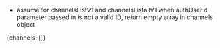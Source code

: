 - assume for channelsListV1 and channelsListallV1 when authUserId parameter passed
in is not a valid ID, return empty array in channels object

{channels: []}